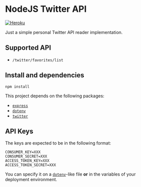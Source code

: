 # NodeJS Twitter API

[![Heroku](https://heroku-badge.herokuapp.com/?app=node-twitter-api)](https://node-twitter-api.herokuapp.com/?app=node-twitter-api)

Just a simple personal Twitter API reader implementation.

## Supported API

- `/twitter/favorites/list`

## Install and dependencies
```
npm install
```

This project depends on the following packages:

- [`express`](https://www.npmjs.com/package/express)
- [`dotenv`](https://www.npmjs.com/package/dotenv)
- [`twitter`](https://www.npmjs.com/package/twitter)

## API Keys
The keys are expected to be in the following format:
```
CONSUMER_KEY=XXX
CONSUMER_SECRET=XXX
ACCESS_TOKEN_KEY=XXX
ACCESS_TOKEN_SECRET=XXX
```

You can specify it on a [`dotenv`](https://www.npmjs.com/package/dotenv)-like file **or** in the variables of your deployment environment.